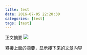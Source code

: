 ```yaml
---
title: test
date: 2016-07-05 22:20:30
categories: [test]
tags: [test]
---
```


正文摘要
![](http://7xncbk.com1.z0.glb.clouddn.com/16-7-5/63832814.jpg)

<!--more-->

紧接上面的摘要，显示接下来的文章内容